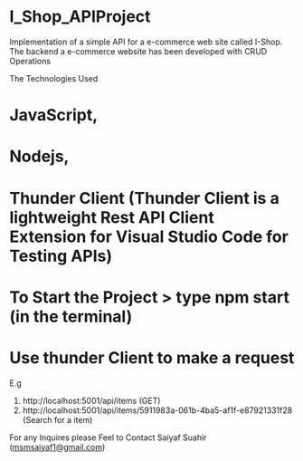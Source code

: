 # I_Shop_APIProject

Implementation of a simple API for a e-commerce web site called I-Shop. The backend a e-commerce website has been developed with CRUD Operations

The Technologies Used

# JavaScript,
# Nodejs,
# Thunder Client (Thunder Client is a lightweight Rest API Client Extension for Visual Studio Code for Testing APIs)


# To Start the Project > type npm start (in the terminal)
# Use thunder Client to make a request 
E.g
1) http://localhost:5001/api/items (GET)
2) http://localhost:5001/api/items/5911983a-061b-4ba5-af1f-e87921331f28 (Search for a item)



For any Inquires please Feel to Contact 
Saiyaf Suahir (msmsaiyaf1@gmail.com)

